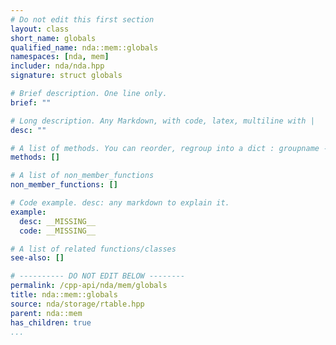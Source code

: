 ```yaml
---
# Do not edit this first section
layout: class
short_name: globals
qualified_name: nda::mem::globals
namespaces: [nda, mem]
includer: nda/nda.hpp
signature: struct globals

# Brief description. One line only.
brief: ""

# Long description. Any Markdown, with code, latex, multiline with |
desc: ""

# A list of methods. You can reorder, regroup into a dict : groupname -> list
methods: []

# A list of non_member_functions
non_member_functions: []

# Code example. desc: any markdown to explain it.
example:
  desc: __MISSING__
  code: __MISSING__

# A list of related functions/classes
see-also: []

# ---------- DO NOT EDIT BELOW --------
permalink: /cpp-api/nda/mem/globals
title: nda::mem::globals
source: nda/storage/rtable.hpp
parent: nda::mem
has_children: true
...
```



